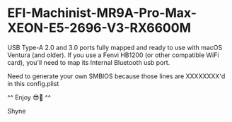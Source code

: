 # EFI-Machinist-MR9A-Pro-Max-XEON-E5-2696-V3-RX6600M

USB Type-A 2.0 and 3.0 ports fully mapped and ready to use with macOS Ventura (and older).
If you use a Fenvi HB1200 (or other compatible WiFi card), you'll need to map its Internal Bluetooth usb port.

Need to generate your own SMBIOS because those lines are XXXXXXXX'd in this config.plist

^^ Enjoy 😎🤙 ^^

Shyne
